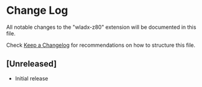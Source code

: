# Change Log

All notable changes to the "wladx-z80" extension will be documented in this file.

Check [Keep a Changelog](http://keepachangelog.com/) for recommendations on how to structure this file.

## [Unreleased]

- Initial release